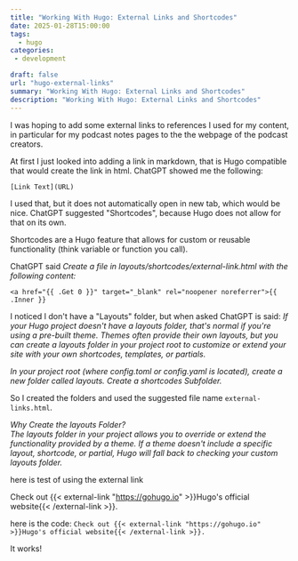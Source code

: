 ```yaml
---
title: "Working With Hugo: External Links and Shortcodes"
date: 2025-01-28T15:00:00
tags:
  - hugo
categories: 
 - development

draft: false
url: "hugo-external-links"
summary: "Working With Hugo: External Links and Shortcodes"
description: "Working With Hugo: External Links and Shortcodes"
---
```


I was hoping to add some external links to references I used for my content, in particular for my podcast notes pages to the the webpage of the podcast creators.

At first I just looked into adding a link in markdown, that is Hugo compatible that would create the link in html.  ChatGPT showed me the following:

`[Link Text](URL)`

I used that, but it does not automatically open in new tab, which would be nice.  ChatGPT suggested "Shortcodes", because Hugo does not allow for that on its own.

Shortcodes are a Hugo feature that allows for custom or reusable functionality (think variable or function you call).  


ChatGPT said *Create a file in layouts/shortcodes/external-link.html with the following content:*


`<a href="{{ .Get 0 }}" target="_blank" rel="noopener noreferrer">{{ .Inner }}`


I noticed I don't have a "Layouts" folder, but when asked ChatGPT is said: *If your Hugo project doesn't have a layouts folder, that's normal if you're using a pre-built theme. Themes often provide their own layouts, but you can create a layouts folder in your project root to customize or extend your site with your own shortcodes, templates, or partials.*

*In your project root (where config.toml or config.yaml is located), create a new folder called layouts.
Create a shortcodes Subfolder.*

So I created the folders and used the suggested file name `external-links.html`.  


*Why Create the layouts Folder?  
The layouts folder in your project allows you to override or extend the functionality provided by a theme. If a theme doesn't include a specific layout, shortcode, or partial, Hugo will fall back to checking your custom layouts folder.*

here is test of using the external link

Check out {{< external-link "https://gohugo.io" >}}Hugo's official website{{< /external-link >}}.

here is the code:
`Check out {{< external-link "https://gohugo.io" >}}Hugo's official website{{< /external-link >}}.`

It works!
